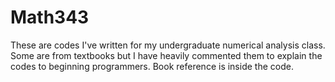 # Math343
These are codes I've written for my undergraduate numerical analysis class. Some are from textbooks but I have heavily commented them to explain the codes to beginning programmers. Book reference is inside the code.
